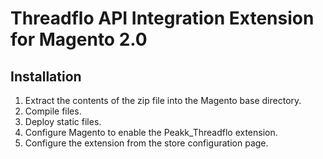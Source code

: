 # Threadflo API Integration Extension for Magento 2.0

<h2>Installation</h2>
<ol>
    <li>Extract the contents of the zip file into the Magento base directory.</li>
    <li>Compile files.</li>
    <li>Deploy static files.</li>
    <li>Configure Magento to enable the Peakk_Threadflo extension.</li>
    <li>Configure the extension from the store configuration page.</li>
</ol>
